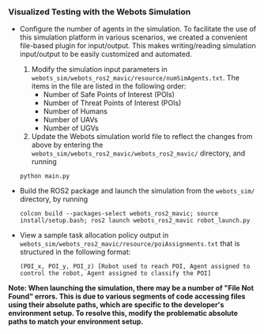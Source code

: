 ### Visualized Testing with the Webots Simulation
- Configure the number of agents in the simulation.
  To facilitate the use of this simulation platform in various scenarios, we created a convenient file-based plugin for input/output. This makes writing/reading simulation input/output to be easily customized and automated.  
  1. Modify the simulation input parameters in `webots_sim/webots_ros2_mavic/resource/numSimAgents.txt`. The items in the file are listed in the following order:
     - Number of Safe Points of Interest (POIs)
     - Number of Threat Points of Interest (POIs)
     - Number of Humans
     - Number of UAVs
     - Number of UGVs
  2. Update the Webots simulation world file to reflect the changes from above by entering the `webots_sim/webots_ros2_mavic/webots_ros2_mavic/` directory, and running 
  ```
  python main.py
  ```
  
- Build the ROS2 package and launch the simulation from the `webots_sim/` directory, by running
  ```
  colcon build --packages-select webots_ros2_mavic; source install/setup.bash; ros2 launch webots_ros2_mavic robot_launch.py
  ```
- View a sample task allocation policy output in `webots_sim/webots_ros2_mavic/resource/poiAssignments.txt` that is structured in the following format:
  ```
  (POI_x, POI_y, POI_z) [Robot used to reach POI, Agent assigned to control the robot, Agent assigned to classify the POI]
  ```
**Note: When launching the simulation, there may be a number of "File Not Found" errors. This is due to various segments of code accessing files using their absolute paths, which are specific to the developer's environment setup. To resolve this, modify the problematic absolute paths to match your environment setup.**
